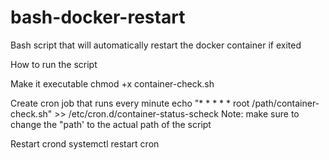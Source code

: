# bash-docker-restart
Bash script that will automatically restart the docker container if exited


How to run the script

Make it executable
chmod +x container-check.sh

Create cron job that runs every minute
echo "* * * * * root /path/container-check.sh" >> /etc/cron.d/container-status-scheck
Note: make sure to change the "path' to the actual path of the script

Restart crond
systemctl restart cron